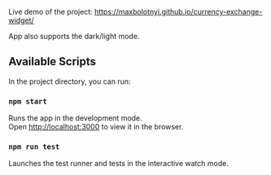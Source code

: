 Live demo of the project: https://maxbolotnyi.github.io/currency-exchange-widget/

App also supports the dark/light mode.

## Available Scripts
In the project directory, you can run:

### `npm start`
Runs the app in the development mode.\
Open [http://localhost:3000](http://localhost:3000) to view it in the browser.

### `npm run test`
Launches the test runner and tests in the interactive watch mode.
